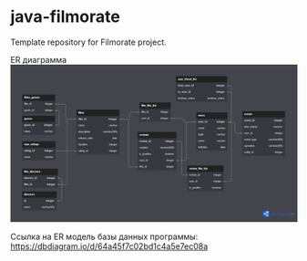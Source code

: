 # java-filmorate
Template repository for Filmorate project.

ER диаграмма
![plot](./ER-model.png)

Ссылка на ER модель базы данных программы: https://dbdiagram.io/d/64a45f7c02bd1c4a5e7ec08a
